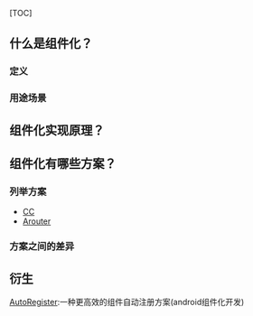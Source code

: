 [TOC]

## 什么是组件化？

### 定义

### 用途场景

## 组件化实现原理？



## 组件化有哪些方案？

### 列举方案

- [CC](<https://github.com/luckybilly/CC>)
- [Arouter](<https://github.com/alibaba/ARouter>)

### 方案之间的差异

## 衍生

[AutoRegister](<https://github.com/luckybilly/AutoRegister>):一种更高效的组件自动注册方案(android组件化开发)



